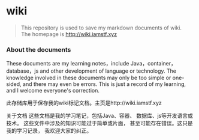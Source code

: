 # wiki

> This repository is used to save my markdown documents of wiki.</br>
The homepage is http://wiki.iamstf.xyz

<h3>About the documents</h3>
These documents are my learning notes，include Java，container，
database，js and other development of language or technology.
The knowledge involved in these documents may only be too 
simple or one-sided, and there may even be errors. This is just
a record of my learning, and I welcome everyone's correction.

此存储库用于保存我的wiki标记文档。主页是http://wiki.iamstf.xyz

关于文档
这些文档是我的学习笔记，包括Java、容器、
数据库、js等开发语言或技术。
这些文件中涉及的知识可能过于简单或片面，
甚至可能存在错误。这只是我的学习记录，
我欢迎大家的纠正。

